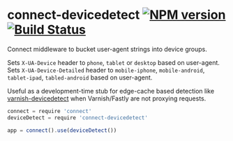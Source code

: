 connect-devicedetect [![NPM version](https://badge.fury.io/js/connect-devicedetect.png)](http://badge.fury.io/js/connect-devicedetect) [![Build Status](https://travis-ci.org/goodeggs/connect-devicedetect.png)](https://travis-ci.org/goodeggs/connect-devicedetect)
==============

Connect middleware to bucket user-agent strings into device groups.

Sets `X-UA-Device` header to `phone`, `tablet` or `desktop` based on user-agent.
Sets `X-UA-Device-Detailed` header to `mobile-iphone`, `mobile-android`, `tablet-ipad`, `tabled-android` based on user-agent.

Useful as a development-time stub for edge-cache based detection like [varnish-devicedetect](https://github.com/varnish/varnish-devicedetect/)
when Varnish/Fastly are not proxying requests.

```js
connect = require 'connect'
deviceDetect = require 'connect-devicedetect'

app = connect().use(deviceDetect())
```
